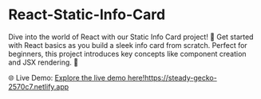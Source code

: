 # React-Static-Info-Card

Dive into the world of React with our Static Info Card project! 🚀
Get started with React basics as you build a sleek info card from scratch.
Perfect for beginners, this project introduces key concepts like component creation and JSX rendering. 🎨


🌐 Live Demo: [Explore the live demo here!](https://steady-gecko-2570c7.netlify.app)https://steady-gecko-2570c7.netlify.app
